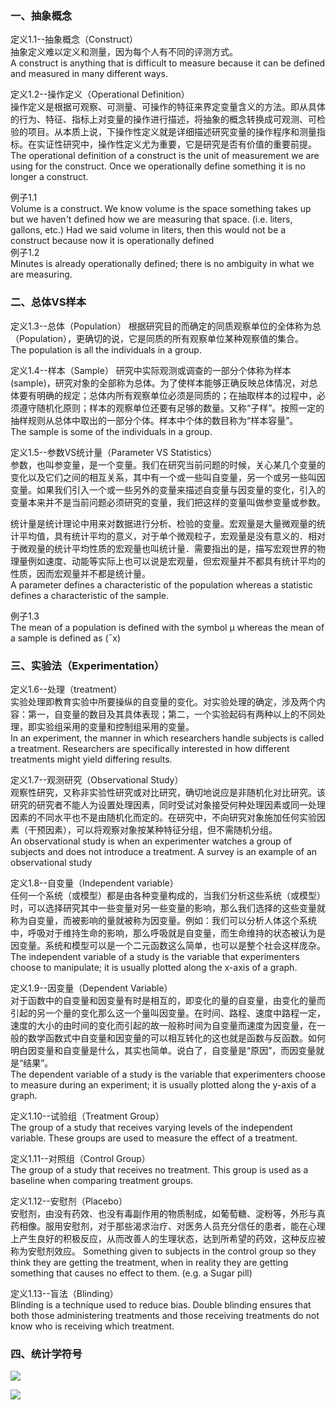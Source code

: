 ### 一、抽象概念

定义1.1--抽象概念（Construct）  
抽象定义难以定义和测量，因为每个人有不同的评测方式。  
A construct is anything that is difficult to measure because it can be defined and measured in many different ways.

定义1.2--操作定义（Operational Definition）  
操作定义是根据可观察、可测量、可操作的特征来界定变量含义的方法。即从具体的行为、特征、指标上对变量的操作进行描述，将抽象的概念转换成可观测、可检验的项目。从本质上说，下操作性定义就是详细描述研究变量的操作程序和测量指标。在实证性研究中，操作性定义尤为重要，它是研究是否有价值的重要前提。  
The operational definition of a construct is the unit of measurement we are using for the construct. Once we operationally define something it is no longer a construct.

例子1.1   
Volume is a construct. We know volume is the space something takes up but we haven't defined how we are measuring that space. (i.e. liters, gallons, etc.)
Had we said volume in liters, then this would not be a construct because now it is operationally defined  
例子1.2   
Minutes is already operationally defined; there is no ambiguity in what we are measuring. 

### 二、总体VS样本

定义1.3--总体（Population）
根据研究目的而确定的同质观察单位的全体称为总（Population），更确切的说，它是同质的所有观察单位某种观察值的集合。  
The population is all the individuals in a group.


定义1.4--样本（Sample）
研究中实际观测或调查的一部分个体称为样本(sample)，研究对象的全部称为总体。为了使样本能够正确反映总体情况，对总体要有明确的规定；总体内所有观察单位必须是同质的；在抽取样本的过程中，必须遵守随机化原则；样本的观察单位还要有足够的数量。又称“子样”。按照一定的抽样规则从总体中取出的一部分个体。样本中个体的数目称为“样本容量”。  
The sample is some of the individuals in a group.


定义1.5--参数VS统计量（Parameter VS Statistics）  
参数，也叫参变量，是一个变量。我们在研究当前问题的时候，关心某几个变量的变化以及它们之间的相互关系，其中有一个或一些叫自变量，另一个或另一些叫因变量。如果我们引入一个或一些另外的变量来描述自变量与因变量的变化，引入的变量本来并不是当前问题必须研究的变量，我们把这样的变量叫做参变量或参数。  

统计量是统计理论中用来对数据进行分析、检验的变量。宏观量是大量微观量的统计平均值，具有统计平均的意义，对于单个微观粒子，宏观量是没有意义的．相对于微观量的统计平均性质的宏观量也叫统计量．需要指出的是，描写宏观世界的物理量例如速度、动能等实际上也可以说是宏观量，但宏观量并不都具有统计平均的性质，因而宏观量并不都是统计量。  
A parameter defines a characteristic of the population whereas a statistic defines a characteristic of the sample.

例子1.3  
The mean of a population is defined with the symbol µ whereas the mean of a sample is defined as (¯x)  

### 三、实验法（Experimentation）

定义1.6--处理（treatment）  
实验处理即教育实验中所要操纵的自变量的变化。对实验处理的确定，涉及两个内容：第一，自变量的数目及其具体表现；第二，一个实验起码有两种以上的不同处理，即实验组采用的变量和控制组采用的变量。  
In an experiment, the manner in which researchers handle subjects is called a treatment. Researchers are specifically interested in how different treatments might yield differing results.

定义1.7--观测研究（Observational Study）  
观察性研究，又称非实验性研究或对比研究，确切地说应是非随机化对比研究。该研究的研究者不能人为设置处理因素，同时受试对象接受何种处理因素或同一处理因素的不同水平也不是由随机化而定的。在研究中，不向研究对象施加任何实验因素（干预因素），可以将观察对象按某种特征分组，但不需随机分组。  
An observational study is when an experimenter watches a group of subjects and does not introduce a treatment.
A survey is an example of an observational study  

定义1.8--自变量（Independent variable）  
任何一个系统（或模型）都是由各种变量构成的，当我们分析这些系统（或模型）时，可以选择研究其中一些变量对另一些变量的影响，那么我们选择的这些变量就称为自变量，而被影响的量就被称为因变量。例如：我们可以分析人体这个系统中，呼吸对于维持生命的影响，那么呼吸就是自变量，而生命维持的状态被认为是因变量。系统和模型可以是一个二元函数这么简单，也可以是整个社会这样庞杂。  
The independent variable of a study is the variable that experimenters choose to manipulate; it is usually plotted along the x-axis of a graph.

定义1.9--因变量（Dependent Variable）  
对于函数中的自变量和因变量有时是相互的，即变化的量的自变量，由变化的量而引起的另一个量的变化那么这一个量叫因变量。在时间、路程、速度中路程一定，速度的大小的由时间的变化而引起的故一般称时间为自变量而速度为因变量，在一般的数学函数式中自变量和因变量的可以相互转化的这也就是函数与反函数。如何明白因变量和自变量是什么，其实也简单。说白了，自变量是“原因”，而因变量就是“结果”。  
The dependent variable of a study is the variable that experimenters choose to measure during an experiment; it is usually plotted along the y-axis of a graph.

定义1.10--试验组（Treatment Group）  
The group of a study that receives varying levels of the independent variable. These groups are used to measure the effect of a treatment.  

定义1.11--对照组（Control Group）  
The group of a study that receives no treatment. This group is used as a baseline when comparing treatment groups.

定义1.12--安慰剂（Placebo）  
安慰剂，由没有药效、也没有毒副作用的物质制成，如葡萄糖、淀粉等，外形与真药相像。服用安慰剂，对于那些渴求治疗、对医务人员充分信任的患者，能在心理上产生良好的积极反应，从而改善人的生理状态，达到所希望的药效，这种反应被称为安慰剂效应。
Something given to subjects in the control group so they think they are getting the treatment, when in reality they are getting something that causes no effect to them. (e.g. a Sugar pill)

定义1.13--盲法（Blinding）  
Blinding is a technique used to reduce bias. Double blinding ensures that both those administering treatments and those receiving treatments do not know who is receiving which treatment.


### 四、统计学符号

   ![](http://images.cronusliang.me/ML/statistics/%E7%BB%9F%E8%AE%A1%E5%AD%A6_%E7%AC%A6%E5%8F%B71.png)

   ![](http://images.cronusliang.me/ML/statistics/%E7%BB%9F%E8%AE%A1%E5%AD%A6_%E7%AC%A6%E5%8F%B72.png)